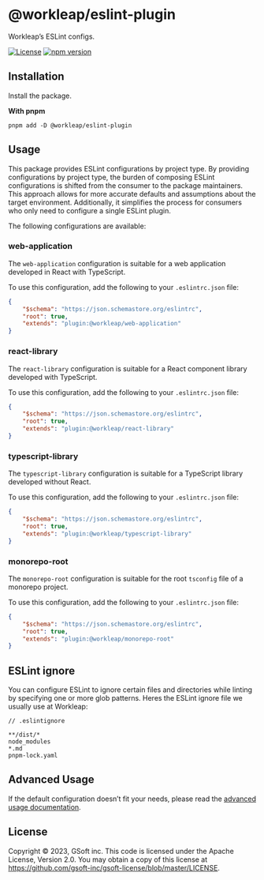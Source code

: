 # @workleap/eslint-plugin

Workleap’s ESLint configs.

[![License](https://img.shields.io/badge/License-Apache_2.0-blue.svg)](../../LICENSE)
[![npm version](https://img.shields.io/npm/v/@workleap/eslint-plugin)](https://www.npmjs.com/package/@workleap/eslint-plugin)

## Installation

Install the package.

**With pnpm**

```shell
pnpm add -D @workleap/eslint-plugin
```

## Usage

This package provides ESLint configurations by project type. By providing configurations by project type, the burden of composing ESLint configurations is shifted from the consumer to the package maintainers. This approach allows for more accurate defaults and assumptions about the target environment. Additionally, it simplifies the process for consumers who only need to configure a single ESLint plugin.

The following configurations are available:

### web-application

The `web-application` configuration is suitable for a web application developed in React with TypeScript.

To use this configuration, add the following to your `.eslintrc.json` file:

```json
{
    "$schema": "https://json.schemastore.org/eslintrc",
    "root": true,
    "extends": "plugin:@workleap/web-application"
}
```

### react-library

The `react-library` configuration is suitable for a React component library developed with TypeScript.

To use this configuration, add the following to your `.eslintrc.json` file:

```json
{
    "$schema": "https://json.schemastore.org/eslintrc",
    "root": true,
    "extends": "plugin:@workleap/react-library"
}
```

### typescript-library

The `typescript-library` configuration is suitable for a TypeScript library developed without React.

To use this configuration, add the following to your `.eslintrc.json` file:

```json
{
    "$schema": "https://json.schemastore.org/eslintrc",
    "root": true,
    "extends": "plugin:@workleap/typescript-library"
}
```

### monorepo-root

The `monorepo-root` configuration is suitable for the root `tsconfig` file of a monorepo project.

To use this configuration, add the following to your `.eslintrc.json` file:

```json
{
    "$schema": "https://json.schemastore.org/eslintrc",
    "root": true,
    "extends": "plugin:@workleap/monorepo-root"
}
```

## ESLint ignore

You can configure ESLint to ignore certain files and directories while linting by specifying one or more glob patterns.
Heres the ESLint ignore file we usually use at Workleap:

```
// .eslintignore

**/dist/*
node_modules
*.md
pnpm-lock.yaml
```

## Advanced Usage

If the default configuration doesn’t fit your needs, please read the [advanced usage documentation](./ADVANCED_USAGE.md).

## License

Copyright © 2023, GSoft inc. This code is licensed under the Apache License, Version 2.0. You may obtain a copy of this license at https://github.com/gsoft-inc/gsoft-license/blob/master/LICENSE.
